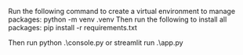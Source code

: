 Run the following command to create a virtual environment to manage packages: python -m venv .venv
Then run the following to install all packages: pip install -r requirements.txt

Then run python .\console.py or streamlit run .\app.py